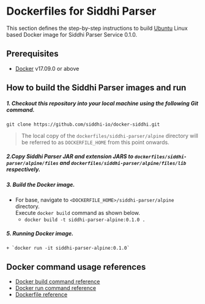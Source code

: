 # Dockerfiles for Siddhi Parser #

This section defines the step-by-step instructions to build [Ubuntu](https://hub.docker.com/_/ubuntu/) Linux based Docker image for Siddhi Parser Service 0.1.0.

## Prerequisites

* [Docker](https://www.docker.com/get-docker) v17.09.0 or above

## How to build the Siddhi Parser images and run

##### 1. Checkout this repository into your local machine using the following Git command.

```
git clone https://github.com/siddhi-io/docker-siddhi.git
```

>The local copy of the `dockerfiles/siddhi-parser/alpine` directory will be referred to as `DOCKERFILE_HOME` from this point onwards.

##### 2.Copy Siddhi Parser JAR and extension JARS to `dockerfiles/siddhi-parser/alpine/files` and `dockerfiles/siddhi-parser/alpine/files/lib` respectively.

##### 3. Build the Docker image.

- For base, navigate to `<DOCKERFILE_HOME>/siddhi-parser/alpine` directory. <br>
  Execute `docker build` command as shown below.
    + `docker build -t siddhi-parser-alpine:0.1.0 .`
    
##### 5. Running Docker image.

    + `docker run -it siddhi-parser-alpine:0.1.0`

## Docker command usage references

* [Docker build command reference](https://docs.docker.com/engine/reference/commandline/build/)
* [Docker run command reference](https://docs.docker.com/engine/reference/run/)
* [Dockerfile reference](https://docs.docker.com/engine/reference/builder/)